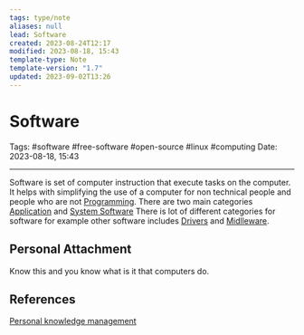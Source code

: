 ```yaml
---
tags: type/note
aliases: null
lead: Software
created: 2023-08-24T12:17
modified: 2023-08-18, 15:43
template-type: Note
template-version: "1.7"
updated: 2023-09-02T13:26
---
```


# Software

Tags: #software #free-software #open-source #linux #computing
Date: 2023-08-18, 15:43

---

Software is set of computer instruction that execute tasks on the computer. It helps with simplifying the use of a computer for non technical people and people who are not [ Programming](Programming.md). There are two main categories [Application](Application) and [System Software](System%20Software) There is lot of different categories for software for example other software includes [Drivers](Drivers) and [Midlleware](Midlleware). 

## Personal Attachment

Know this and you know what is it that computers do.

## References

[Personal knowledge management](Personal%20knowledge%20management.md)
